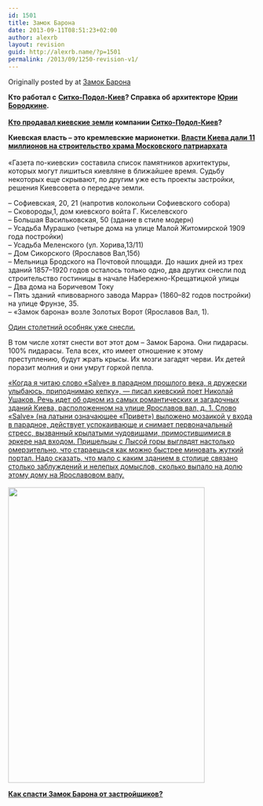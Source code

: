 ```yaml
---
id: 1501
title: Замок Барона
date: 2013-09-11T08:51:23+02:00
author: alexrb
layout: revision
guid: http://alexrb.name/?p=1501
permalink: /2013/09/1250-revision-v1/
---
```

Originally posted by <lj user="voland14"/> at [Замок Барона](http://voland14.livejournal.com/1341871.html)

<div class="repost">
  <b>Кто работал с</b> <a href="http://voland14.livejournal.com/1342157.html"><b>Ситко-Подол-Киев</b></a><b>? Справка об архитекторе</b> <a href="http://voland14.livejournal.com/1342157.html"><b>Юрии Бородкине</b></a><b>.<br /></b><br /> <b><a href="http://voland14.livejournal.com/1342410.html">Кто продавал киевские земли</a> компании <a href="http://voland14.livejournal.com/1342157.html">Ситко-Подол-Киев</a>?</p> 
  
  <p>
    Киевская власть &#8211; это кремлевские марионетки. <a href="http://voland14.livejournal.com/1344577.html"><b>Власти Киева дали 11 миллионов на строительство храма Московского патриархата</b><br /></a></b><br /> &laquo;Газета по-киевски&raquo; составила список памятников архитектуры, которых могут лишиться киевляне в ближайшее время. Судьбу некоторых еще скрывают, по другим уже есть проекты застройки, решения Киевсовета о передаче земли.
  </p>
  
  <p>
    &#8211; Софиевская, 20, 21 (напротив колокольни Софиевского собора)<br /> &#8211; Сковороды,1, дом киевского войта Г. Киселевского<br /> &#8211; Большая Васильковская, 50 (здание в стиле модерн)<br /> &#8211; Усадьба Мурашко (четыре дома на улице Малой Житомирской 1909 года постройки)<br /> &#8211; Усадьба Меленского (ул. Хорива,13/11)<br /> &#8211; Дом Сикорского (Ярославов Вал,15б)<br /> &#8211; Мельница Бродского на Почтовой площади. До наших дней из трех зданий 1857&ndash;1920 годов осталось только одно, два других снесли под строительство гостиницы в начале Набережно-Крещатицкой улицы<br /> &#8211; Два дома на Боричевом Току<br /> &#8211; Пять зданий &laquo;пивоварного завода Марра&raquo; (1860&ndash;82 годов постройки) на улице Фрунзе, 35.<br /> &#8211; &laquo;Замок барона&raquo; возле Золотых Ворот (Ярославов Вал, 1).
  </p>
  
  <p>
    <a href="http://obkom.net.ua/news/2011-01-04/1627.shtml">Один столетний особняк уже снесли.</a>
  </p>
  
  <p>
    В том числе хотят снести вот этот дом &#8211; Замок Барона. Они пидарасы. 100% пидарасы. Тела всех, кто имеет отношение к этому преступлению, будут жрать крысы. Их мозги загадят черви. Их детей поразит молния и они умрут горкой пепла.
  </p>
  
  <p>
    <a href="http://www.otdihinfo.ru/catalog/1458.html">&laquo;Когда я читаю слово &laquo;Salvе&raquo; в парадном прошлого века, я дружески улыбаюсь, приподнимаю кепку&raquo;, &mdash; писал киевский поет Николай Ушаков. Речь идет об одном из самых романтических и загадочных зданий Киева, расположенном на улице Ярославов вал, д. 1. Слово &laquo;Salvе&raquo; (на латыни означающее &laquo;Привет&raquo;) выложено мозаикой у входа в парадное, действует успокаивающе и снимает первоначальный стресс, вызванный крылатыми чудовищами, примостившимися в эркере над входом. Пришельцы с Лысой горы выглядят настолько омерзительно, что стараешься как можно быстрее миновать жуткий портал. Надо сказать, что мало с каким зданием в столице связано столько заблуждений и нелепых домыслов, сколько выпало на долю этому дому на Ярославовом валу.<br /></a><br /> <img title="" width="400" height="600" alt="" src="http://www.segodnya.ua/img/ui/_5aa4a1e3e22de96dcee63497a5704803.jpg" />
  </p>
  
  <p>
    <b><a href="http://vkontakte.ru/club22860939">Как спасти Замок Барона от застройщиков?</a></b>
  </p></div>